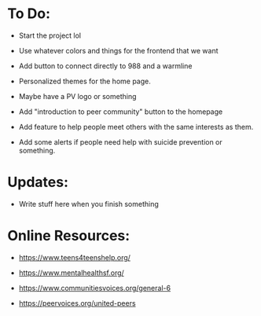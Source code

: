 # To Do: 
- Start the project lol

- Use whatever colors and things for the frontend that we want

- Add button to connect directly to 988 and a warmline

- Personalized themes for the home page.

- Maybe have a PV logo or something

- Add "introduction to peer community" button to the homepage

- Add feature to help people meet others with the same interests as them.

- Add some alerts if people need help with suicide prevention or something.

# Updates: 
- Write stuff here when you finish something

# Online Resources: 
- https://www.teens4teenshelp.org/

- https://www.mentalhealthsf.org/

- https://www.communitiesvoices.org/general-6

- https://peervoices.org/united-peers
